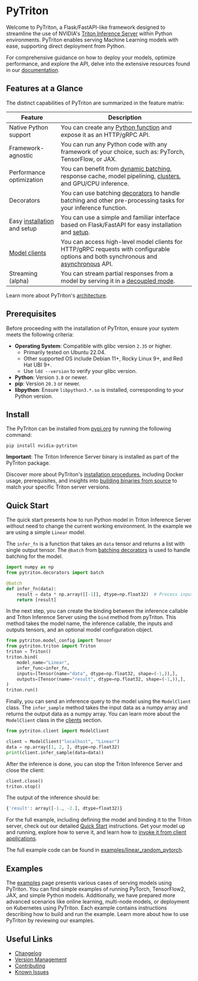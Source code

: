 <!--
Copyright (c) 2022-2023, NVIDIA CORPORATION & AFFILIATES. All rights reserved.

Licensed under the Apache License, Version 2.0 (the "License");
you may not use this file except in compliance with the License.
You may obtain a copy of the License at

    http://www.apache.org/licenses/LICENSE-2.0

Unless required by applicable law or agreed to in writing, software
distributed under the License is distributed on an "AS IS" BASIS,
WITHOUT WARRANTIES OR CONDITIONS OF ANY KIND, either express or implied.
See the License for the specific language governing permissions and
limitations under the License.
-->

# PyTriton

Welcome to PyTriton, a Flask/FastAPI-like framework designed to streamline the use of NVIDIA's [Triton Inference Server](https://github.com/triton-inference-server) within Python environments. PyTriton enables serving Machine Learning models with ease, supporting direct deployment from Python.

For comprehensive guidance on how to deploy your models, optimize performance, and explore the API, delve into the extensive resources found in our [documentation](https://triton-inference-server.github.io/pytriton).

## Features at a Glance

The distinct capabilities of PyTriton are summarized in the feature matrix:

| Feature | Description |
| ------- | ----------- |
| Native Python support | You can create any [Python function](https://triton-inference-server.github.io/pytriton/latest/inference_callables/) and expose it as an HTTP/gRPC API. |
| Framework-agnostic | You can run any Python code with any framework of your choice, such as: PyTorch, TensorFlow, or JAX. |
| Performance optimization | You can benefit from [dynamic batching](https://triton-inference-server.github.io/pytriton/latest/inference_callables/decorators/#batch), response cache, model pipelining, [clusters](https://triton-inference-server.github.io/pytriton/latest/guides/deploying_in_clusters/), and GPU/CPU inference. |
| Decorators | You can use batching [decorators](https://triton-inference-server.github.io/pytriton/latest/inference_callables/decorators/) to handle batching and other pre-processing tasks for your inference function. |
| Easy [installation](https://triton-inference-server.github.io/pytriton/latest/installation/) and setup | You can use a simple and familiar interface based on Flask/FastAPI for easy installation and [setup](https://triton-inference-server.github.io/pytriton/latest/binding_models/).  |
| [Model clients](https://triton-inference-server.github.io/pytriton/latest/clients)   | You can access high-level model clients for HTTP/gRPC requests with configurable options and both synchronous and [asynchronous](https://triton-inference-server.github.io/pytriton/latest/clients/#asynciomodelclient)  API. |
| Streaming (alpha) | You can stream partial responses from a model by serving it in a [decoupled mode](https://triton-inference-server.github.io/pytriton/latest/clients/#decoupledmodelclient). |

Learn more about PyTriton's [architecture](https://triton-inference-server.github.io/pytriton/latest/high_level_design/).


## Prerequisites

Before proceeding with the installation of PyTriton, ensure your system meets the following criteria:

- **Operating System**: Compatible with glibc version `2.35` or higher.
  - Primarily tested on Ubuntu 22.04.
  - Other supported OS include Debian 11+, Rocky Linux 9+, and Red Hat UBI 9+.
  - Use `ldd --version` to verify your glibc version.
- **Python**: Version `3.8` or newer.
- **pip**: Version `20.3` or newer.
- **libpython**: Ensure `libpython3.*.so` is installed, corresponding to your Python version.


## Install

The PyTriton can be installed from [pypi.org](https://pypi.org/project/nvidia-pytriton/) by running the following command:

```shell
pip install nvidia-pytriton
```

**Important**: The Triton Inference Server binary is installed as part of the PyTriton package.

Discover more about PyTriton's [installation procedures](https://triton-inference-server.github.io/pytriton/latest/installation/), including Docker usage, prerequisites, and insights into [building binaries from source](https://triton-inference-server.github.io/pytriton/latest/guides/building/) to match your specific Triton server versions.


## Quick Start

The quick start presents how to run Python model in Triton Inference Server without need to change the current working
environment. In the example we are using a simple `Linear` model.

The `infer_fn` is a function that takes an `data` tensor and returns a list with single output tensor. The `@batch` from [batching decorators](https://triton-inference-server.github.io/pytriton/latest/inference_callables/decorators/) is used to handle batching for the model.

```python
import numpy as np
from pytriton.decorators import batch

@batch
def infer_fn(data):
    result = data * np.array([[-1]], dtype=np.float32)  # Process inputs and produce result
    return [result]
```


In the next step, you can create the binding between the inference callable and Triton Inference Server using the `bind` method from pyTriton. This method takes the model name, the inference callable, the inputs and outputs tensors, and an optional model configuration object.

<!--pytest-codeblocks:cont-->

```python
from pytriton.model_config import Tensor
from pytriton.triton import Triton
triton = Triton()
triton.bind(
    model_name="Linear",
    infer_func=infer_fn,
    inputs=[Tensor(name="data", dtype=np.float32, shape=(-1,)),],
    outputs=[Tensor(name="result", dtype=np.float32, shape=(-1,)),],
)
triton.run()
```

Finally, you can send an inference query to the model using the `ModelClient` class. The `infer_sample` method takes the input data as a numpy array and returns the output data as a numpy array. You can learn more about the `ModelClient` class in the [clients](https://triton-inference-server.github.io/pytriton/latest/clients/) section.

<!--pytest-codeblocks:cont-->

```python
from pytriton.client import ModelClient

client = ModelClient("localhost", "Linear")
data = np.array([1, 2, ], dtype=np.float32)
print(client.infer_sample(data=data))
```
After the inference is done, you can stop the Triton Inference Server and close the client:

<!--pytest-codeblocks:cont-->

```python
client.close()
triton.stop()
```

The output of the inference should be:

<!--pytest.mark.skip-->
```python
{'result': array([-1., -2.], dtype=float32)}
```


For the full example, including defining the model and binding it to the Triton server, check out our detailed [Quick Start](https://triton-inference-server.github.io/pytriton/latest/quick_start/) instructions. Get your model up and running, explore how to serve it, and learn how to [invoke it from client applications](https://triton-inference-server.github.io/pytriton/latest/clients/).


The full example code can be found in [examples/linear_random_pytorch](examples/linear_random_pytorch).

## Examples

The [examples](examples) page presents various cases of serving models using PyTriton. You can find simple examples of running PyTorch, TensorFlow2, JAX, and simple Python models. Additionally, we have prepared more advanced scenarios like online learning, multi-node models, or deployment on Kubernetes using PyTriton. Each example contains instructions describing how to build and run the example. Learn more about how to use PyTriton by reviewing our examples.


## Useful Links

- [Changelog](https://triton-inference-server.github.io/pytriton/latest/CHANGELOG/)
- [Version Management](https://triton-inference-server.github.io/pytriton/latest/CONTRIBUTING/#version-management)
- [Contributing](https://triton-inference-server.github.io/pytriton/latest/CONTRIBUTING/)
- [Known Issues](https://triton-inference-server.github.io/pytriton/latest/known_issues/)
